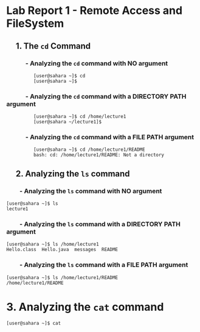 # Lab Report 1 - Remote Access and FileSystem

## &nbsp;&nbsp;&nbsp;&nbsp; 1. The `cd` Command

### &nbsp;&nbsp;&nbsp;&nbsp;&nbsp;&nbsp;&nbsp;&nbsp;&nbsp;&nbsp;&nbsp;&nbsp; - Analyzing the `cd` command with **NO** argument

<ul><ul><ul>
  
```
[user@sahara ~]$ cd
[user@sahara ~]$
```

</ul></ul></ul>

### &nbsp;&nbsp;&nbsp;&nbsp;&nbsp;&nbsp;&nbsp;&nbsp;&nbsp;&nbsp;&nbsp;&nbsp; - Analyzing the `cd` command with a **DIRECTORY PATH** argument

<ul><ul><ul>

``` 
[user@sahara ~]$ cd /home/lecture1
[user@sahara ~/lecture1]$ 
```

</ul></ul></ul>

### &nbsp;&nbsp;&nbsp;&nbsp;&nbsp;&nbsp;&nbsp;&nbsp;&nbsp;&nbsp;&nbsp;&nbsp; - Analyzing the `cd` command with a **FILE PATH** argument

<ul><ul><ul>

```
[user@sahara ~]$ cd /home/lecture1/README
bash: cd: /home/lecture1/README: Not a directory
```

</ul></ul></ul>

## &nbsp;&nbsp;&nbsp;&nbsp; 2. Analyzing the `ls` command

### &nbsp;&nbsp;&nbsp;&nbsp;&nbsp;&nbsp;&nbsp;&nbsp; - Analyzing the `ls` command with **NO** argument

```
[user@sahara ~]$ ls
lecture1
```

### &nbsp;&nbsp;&nbsp;&nbsp;&nbsp;&nbsp;&nbsp;&nbsp; - Analyzing the `ls` command with a **DIRECTORY PATH** argument

```
[user@sahara ~]$ ls /home/lecture1
Hello.class  Hello.java  messages  README
```

### &nbsp;&nbsp;&nbsp;&nbsp;&nbsp;&nbsp;&nbsp;&nbsp; - Analyzing the `ls` command with a **FILE PATH** argument

```
[user@sahara ~]$ ls /home/lecture1/README
/home/lecture1/README
```


# 3. Analyzing the `cat` command

```
[user@sahara ~]$ cat

```
